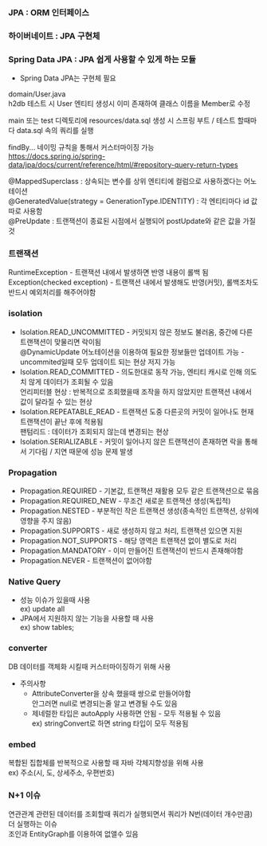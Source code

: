 ### JPA : ORM 인터페이스  
### 하이버네이트 : JPA 구현체  
### Spring Data JPA : JPA 쉽게 사용할 수 있게 하는 모듈  
* Spring Data JPA는 구현체 필요

domain/User.java  
h2db 테스트 시 User 엔티티 생성시 이미 존재하여 클래스 이름을 Member로 수정  

main 또는 test 디렉토리에 resources/data.sql 생성 시 스프링 부트 / 테스트 할때마다 data.sql 속의 쿼리를 실행  

findBy... 네이밍 규칙을 통해서 커스터마이징 가능  
https://docs.spring.io/spring-data/jpa/docs/current/reference/html/#repository-query-return-types  

@MappedSuperclass : 상속되는 변수를 상위 엔티티에 컬럼으로 사용하겠다는 어노테이션  
@GeneratedValue(strategy = GenerationType.IDENTITY) : 각 엔티티마다 id 값 따로 사용함  
@PreUpdate : 트랜잭션이 종료된 시점에서 실행되어 postUpdate와 같은 값을 가질 것  

### 트랜잭션  
RuntimeException - 트랜잭션 내에서 발생하면 반영 내용이 롤백 됨  
Exception(checked exception) - 트랜잭션 내에서 발생해도 반영(커밋), 롤백조차도 반드시 예외처리를 해주어야함
### isolation
- Isolation.READ_UNCOMMITTED - 커밋되지 않은 정보도 불러옴, 중간에 다른 트랜잭션이 맞물리면 락이됨  
@DynamicUpdate 어노테이션을 이용하여 필요한 정보들만 업데이트 가능 - uncommited일때 모두 업데이트 되는 현상 저지 가능  
- Isolation.READ_COMMITTED - 의도한대로 동작 가능, 엔티티 캐시로 인해 의도치 않게 데이터가 조회될 수 있음  
언리피터블 현상 : 반복적으로 조회했을때 조작을 하지 않았지만 트랜잭션 내에서 값이 달라질 수 있는 현상
- Isolation.REPEATABLE_READ - 트랜잭션 도중 다른곳의 커밋이 일어나도 현재 트랜잭션이 끝난 후에 적용됨  
팬텀리드 : 데이터가 조회되지 않는데 변경되는 현상
- Isolation.SERIALIZABLE - 커밋이 일어나지 않은 트랜잭션이 존재하면 락을 통해서 기다림 / 지연 때문에 성능 문제 발생

### Propagation
- Propagation.REQUIRED -  기본값, 트랜잭션 재활용 모두 같은 트랜잭션으로 묶음
- Propagation.REQUIRED_NEW - 무조건 새로운 트랜잭션 생성(독립적)
- Propagation.NESTED - 부분적인 작은 트랜잭션 생성(종속적인 트랜잭션, 상위에 영향을 주지 않음)
- Propagation.SUPPORTS - 새로 생성하지 않고 처리, 트랜잭션 있으면 지원
- Propagation.NOT_SUPPORTS - 해당 영역은 트랜잭션 없이 별도로 처리
- Propagation.MANDATORY - 이미 만들어진 트랜잭션이 반드시 존재해야함
- Propagation.NEVER - 트랜잭션이 없어야함

### Native Query 
- 성능 이슈가 있을때 사용  
ex) update all
- JPA에서 지원하지 않는 기능을 사용할 때 사용  
ex) show tables;

### converter
DB 데이터를 객체화 시킬때 커스터마이징하기 위해 사용
- 주의사항
  - AttributeConverter을 상속 했을때 쌍으로 만들어야함  
  안그러면 null로 변경되는줄 알고 변경될 수도 있음
  - 제네럴한 타입은 autoApply 사용하면 안됨 - 모두 적용될 수 있음  
  ex) stringConvert로 하면 string 타입이 모두 적용됨

### embed
복합된 집합체를 반복적으로 사용할 때 자바 갹체지향성을 위해 사용  
ex) 주소(시, 도, 상세주소, 우편번호)


### N+1 이슈
연관관계 관련된 데이터를 조회할때 쿼리가 실행되면서 쿼리가 N번(데이터 개수만큼) 더 실행하는 이슈  
조인과 EntityGraph를 이용하여 없앨수 있음